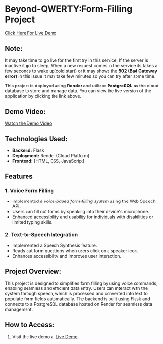 # Beyond-QWERTY:Form-Filling Project

[Click Here For Live Demo](<https://beyond-voice-based-form-filling-project-1.onrender.com>)

## Note:
It may take time to go live for the first try in this service, If the server is inactive it go to sleep, When a new request comes in the service its takes a few seconds to wake up(cold start) or it may shows the **502 (Bad Gateway error)** in this issue it may take few minutes so you can try after some time.

This project is deployed using **Render** and utilizes **PostgreSQL** as the cloud database to store and manage data. You can view the live version of the application by clicking the link above.

## Demo Video:
[Watch the Demo Video](<https://drive.google.com/file/d/1h2Fw0bg74mxfJpaxv9as5A_V2dOPfIaq/view?usp=sharing>)


## Technologies Used:
- **Backend:** Flask
- **Deployment:** Render (Cloud Platform)
- **Frontend:** [HTML, CSS, JavaScript]
  
## Features

### 1. Voice Form Filling  
- Implemented a *voice-based form-filling system* using the Web Speech API.  
- Users can fill out forms by speaking into their device's microphone.  
- Enhanced accessibility and usability for individuals with disabilities or limited typing skills.  

### 2. Text-to-Speech Integration
- Implemented a Speech Synthesis feature.
- Reads out form questions when users click on a speaker icon.
- Enhances accessibility and improves user interaction.

## Project Overview:
This project is designed to simplifies form filling by using voice commands, enabling seamless and efficient data entry. Users can interact with the system through speech, which is processed and converted into text to populate form fields automatically. The backend is built using Flask and connects to a PostgreSQL database hosted on Render for seamless data management.

## How to Access:
1. Visit the live demo at [Live Demo](<https://beyond-voice-based-form-filling-project-1.onrender.com>).
